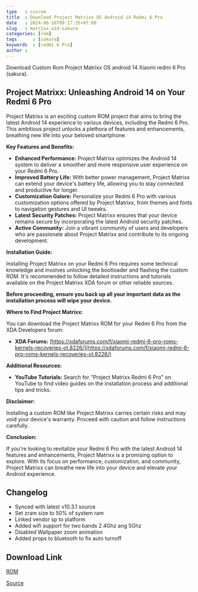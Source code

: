 ```yaml
---
type   : cusrom
title  : Download Project Matrixx OS Android 14 Redmi 6 Pro
date   : 2024-06-16T09:17:35+07:00
slug   : matrixx-a14-sakura
categories: [rom]
tags      : [sakura]
keywords  : [redmi 6 Pro]
author : 
---
```


Download Custom Rom Project Matrixx OS android 14 Xiaomi redmi 6 Pro (sakura).

## Project Matrixx: Unleashing Android 14 on Your Redmi 6 Pro

Project Matrixx is an exciting custom ROM project that aims to bring the latest Android 14 experience to various devices, including the Redmi 6 Pro. This ambitious project unlocks a plethora of features and enhancements, breathing new life into your beloved smartphone.

**Key Features and Benefits:**

* **Enhanced Performance:** Project Matrixx optimizes the Android 14 system to deliver a smoother and more responsive user experience on your Redmi 6 Pro.
* **Improved Battery Life:** With better power management, Project Matrixx can extend your device's battery life, allowing you to stay connected and productive for longer.
* **Customization Galore:** Personalize your Redmi 6 Pro with various customization options offered by Project Matrixx, from themes and fonts to navigation gestures and UI tweaks.
* **Latest Security Patches:** Project Matrixx ensures that your device remains secure by incorporating the latest Android security patches.
* **Active Community:** Join a vibrant community of users and developers who are passionate about Project Matrixx and contribute to its ongoing development.

**Installation Guide:**

Installing Project Matrixx on your Redmi 6 Pro requires some technical knowledge and involves unlocking the bootloader and flashing the custom ROM. It's recommended to follow detailed instructions and tutorials available on the Project Matrixx XDA forum or other reliable sources.

**Before proceeding, ensure you back up all your important data as the installation process will wipe your device.**

**Where to Find Project Matrixx:**

You can download the Project Matrixx ROM for your Redmi 6 Pro from the XDA Developers forum:

* **XDA Forums:** [https://xdaforums.com/f/xiaomi-redmi-6-pro-roms-kernels-recoveries-ot.8226/](https://xdaforums.com/f/xiaomi-redmi-6-pro-roms-kernels-recoveries-ot.8226/)

**Additional Resources:**

* **YouTube Tutorials:** Search for "Project Matrixx Redmi 6 Pro" on YouTube to find video guides on the installation process and additional tips and tricks.

**Disclaimer:**

Installing a custom ROM like Project Matrixx carries certain risks and may void your device's warranty. Proceed with caution and follow instructions carefully.

**Conclusion:**

If you're looking to revitalize your Redmi 6 Pro with the latest Android 14 features and enhancements, Project Matrixx is a promising option to explore. With its focus on performance, customization, and community, Project Matrixx can breathe new life into your device and elevate your Android experience.


## Changelog
- Synced with latest v10.3.1 source
- Set zram size to 50% of system ram
- Linked vendor sp to platform
- Added wifi support for two bands 2.4Ghz ang 5Ghz
- Disabled Wallpaper zoom animation
- Added props to bluetooth to fix auto turnoff

## Download Link
[ROM](https://sourceforge.net/projects/projectmatrixx/files/Android-14/sakura/)

[Source](https://www.projectmatrixx.org/downloads/sakura)

